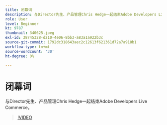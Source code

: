 ```yaml
---
title: 闭幕词
description: 与Director先生、产品管理Chris Hedge一起结束Adobe Developers Live Commerce。
role: User
level: Beginner
kt: 9787
thumbnail: 340625.jpeg
exl-id: 38745328-d210-4e06-8bb3-a83a1a922b3c
source-git-commit: 1792dc318643aec2c12613f621361d72a7a918b1
workflow-type: tm+mt
source-wordcount: '30'
ht-degree: 0%

---
```


# 闭幕词

与Director先生、产品管理Chris Hedge一起结束Adobe Developers Live Commerce。

>[!VIDEO](https://video.tv.adobe.com/v/340625/?quality=12&learn=on)
